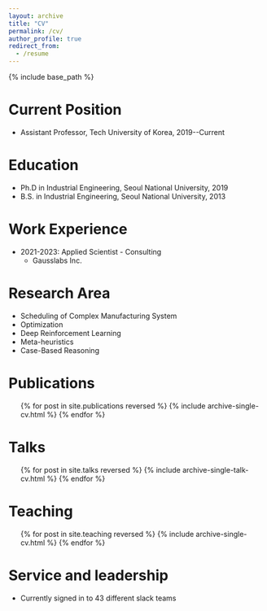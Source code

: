 ```yaml
---
layout: archive
title: "CV"
permalink: /cv/
author_profile: true
redirect_from:
  - /resume
---
```


{% include base_path %}

Current Position
======
* Assistant Professor, Tech University of Korea, 2019--Current

Education
======
* Ph.D in Industrial Engineering, Seoul National University, 2019
* B.S. in Industrial Engineering, Seoul National University, 2013

Work Experience
======
* 2021-2023: Applied Scientist - Consulting
  * Gausslabs Inc.

Research Area
======
* Scheduling of Complex Manufacturing System
* Optimization
* Deep Reinforcement Learning
* Meta-heuristics
* Case-Based Reasoning
  
    
Publications
======
  <ul>{% for post in site.publications reversed %}
    {% include archive-single-cv.html %}
  {% endfor %}</ul>
  
Talks
======
  <ul>{% for post in site.talks reversed %}
    {% include archive-single-talk-cv.html  %}
  {% endfor %}</ul>
  
Teaching
======
  <ul>{% for post in site.teaching reversed %}
    {% include archive-single-cv.html %}
  {% endfor %}</ul>
  
Service and leadership
======
* Currently signed in to 43 different slack teams

